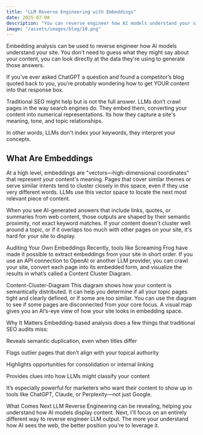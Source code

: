 ```yaml
---
title: "LLM Reverse Engineering with Embeddings"
date: 2025-07-08
description: "You can reverse engineer how AI models understand your site. You don't need to guess what they might say about your content"
image: "/assets/images/blog/10.png"
---
```

Embedding analysis can be used to reverse engineer how AI models understand your site. You don't need to guess what they might say about your content, you can look directly at the data they're using to generate those answers.

If you’ve ever asked ChatGPT a question and found a competitor’s blog quoted back to you, you’re probably wondering how to get YOUR content into that response box.

Traditional SEO might help but is not the full answer. LLMs don’t crawl pages in the way search engines do. They embed them, converting your content into numerical representations. Its how they capture a site's meaning, tone, and topic relationships.

In other words, LLMs don't index your keywords, they interpret your concepts.

## What Are Embeddings
At a high level, embeddings are "vectors—high-dimensional coordinates" that represent your content's meaning. Pages that cover similar themes or serve similar intents tend to cluster closely in this space, even if they use very different words. LLMs use this vector space to locate the next most relevant piece of content.

When you see AI-generated answers that include links, quotes, or summaries from web content, those outputs are shaped by their semantic proximity, not exact keyword matches. If your content doesn't cluster well around a topic, or if it overlaps too much with other pages on your site, it's hard for your site to display.

Auditing Your Own Embeddings
Recently, tools like Screaming Frog have made it possible to extract embeddings from your site in short order. If you use an API connection to OpenAI or another LLM provider, you can crawl your site, convert each page into its embedded form, and visualize the results in what’s called a Content Cluster Diagram.

Content-Cluster-Diagram
This diagram shows how your content is semantically distributed. It can help you determine if all your topic pages tight and clearly defined, or if some are too similar. You can use the diagram to see if some pages are disconnected from your core focus. A visual map gives you an AI’s-eye view of how your site looks in embedding space.

Why It Matters
Embedding-based analysis does a few things that traditional SEO audits miss:

Reveals semantic duplication, even when titles differ

Flags outlier pages that don’t align with your topical authority

Highlights opportunities for consolidation or internal linking

Provides clues into how LLMs might classify your content

It’s especially powerful for marketers who want their content to show up in tools like ChatGPT, Claude, or Perplexity—not just Google.

What Comes Next
LLM Reverse Engineering can be revealing, helping you understand how AI models display content. Next, I'll focus on an entirely different way to reverse engineer LLM output. The more your understand how AI sees the web, the better position you're to leverage it.